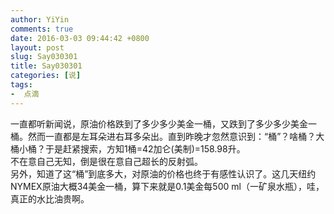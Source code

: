 ```yaml
---
author: YiYin
comments: true
date: 2016-03-03 09:44:42 +0800
layout: post
slug: Say030301
title: Say030301
categories: [说]
tags:
-  点滴
---
```

<div class="saying">
一直都听新闻说，原油价格跌到了多少多少美金一桶，又跌到了多少多少美金一桶。然而一直都是左耳朵进右耳多朵出。直到昨晚才忽然意识到：“桶”？啥桶？大桶小桶？于是赶紧搜索，方知1桶=42加仑(美制)=158.98升。<br/>
不在意自己无知，倒是很在意自己超长的反射弧。<br/>
另外，知道了这“桶”到底多大，对原油的价格也终于有感性认识了。这几天纽约NYMEX原油大概34美金一桶，算下来就是0.1美金每500 ml（一矿泉水瓶），哇，真正的水比油贵啊。<br/>
</div>